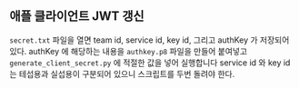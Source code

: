 ## 애플 클라이언트 JWT 갱신

`secret.txt` 파일을 열면 team id, service id, key id, 그리고 authKey 가 저장되어 있다.
authKey 에 해당하는 내용을 `authkey.p8` 파일을 만들어 붙여넣고 `generate_client_secret.py` 에 적절한 값을 넣어 실행합니다
service id 와 key id 는 테섭용과 실섭용이 구분되어 있으니 스크립트를 두번 돌려야 한다.
